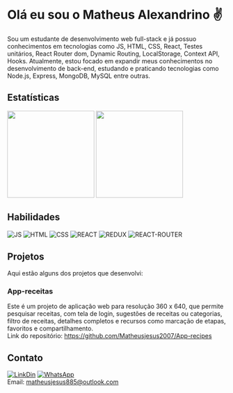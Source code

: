 # Olá eu sou o Matheus Alexandrino ✌️  
Sou um estudante de desenvolvimento web full-stack e já possuo conhecimentos em tecnologias como JS, HTML, CSS, React, Testes unitários, React Router dom, Dynamic Routing, LocalStorage, Context API, Hooks. Atualmente, estou focado em expandir meus conhecimentos no desenvolvimento de back-end, estudando e praticando tecnologias como Node.js, Express, MongoDB, MySQL entre outras.

## Estatísticas 
<div>
<img src="https://github-readme-stats.vercel.app/api?username=matheusjesus2007&theme=blue-green&count_private=true" height="200px">
<img src="https://github-readme-stats.vercel.app/api/top-langs/?username=matheusjesus2007&theme=blue-green" height="200px">
</div>

## Habilidades
<div>
  <img align="center" alt="JS" src="https://img.shields.io/badge/JavaScript-F7DF1E?style=for-the-badge&logo=javascript&logoColor=black">
  <img align="center" alt="HTML "src="https://img.shields.io/badge/HTML5-E34F26?style=for-the-badge&logo=html5&logoColor=white">
  <img align="center" alt="CSS" src="https://img.shields.io/badge/CSS-239120?&style=for-the-badge&logo=css3&logoColor=white">
  <img align="center" alt="REACT" src="https://img.shields.io/badge/React-20232A?style=for-the-badge&logo=react&logoColor=61DAFB">
  <img align="center" alt="REDUX" src="https://img.shields.io/badge/Redux-593D88?style=for-the-badge&logo=redux&logoColor=white">
  <img align="center" alt="REACT-ROUTER" src="https://img.shields.io/badge/React_Router-CA4245?style=for-the-badge&logo=react-router&logoColor=white">
  </div>
  
## Projetos
Aqui estão alguns dos projetos que desenvolvi:
  
### App-receitas
Este é um projeto de aplicação web para resolução 360 x 640, que permite pesquisar receitas, com tela de login, sugestões de receitas ou categorias, filtro de     receitas, detalhes completos e recursos como marcação de etapas, favoritos e compartilhamento.  
Link do repositório: https://github.com/Matheusjesus2007/App-recipes

## Contato
[![LinkDin](https://img.shields.io/badge/LinkedIn-0077B5?style=for-the-badge&logo=linkedin&logoColor=white)](https://www.linkedin.com/in/matheus-alexandrino-dev/)
[![WhatsApp](https://img.shields.io/badge/WhatsApp-25D366?style=for-the-badge&logo=whatsapp&logoColor=white)](https://api.whatsapp.com/send?phone=11946193580)  
Email: matheusjesus885@outlook.com
